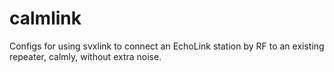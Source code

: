 # calmlink
Configs for using svxlink to connect an EchoLink station by RF to an existing repeater, calmly, without extra noise.
